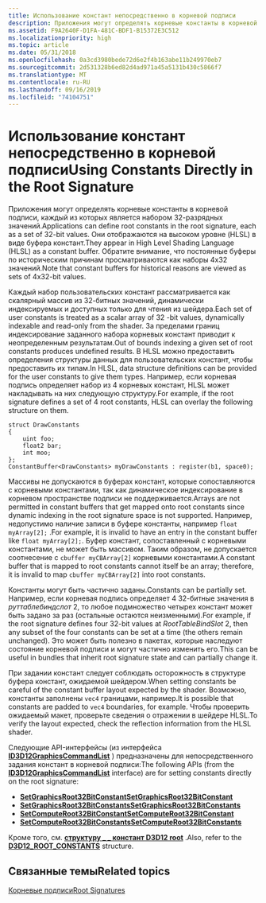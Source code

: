 ```yaml
---
title: Использование констант непосредственно в корневой подписи
description: Приложения могут определять корневые константы в корневой подписи, каждый из которых является набором 32-разрядных значений. Они отображаются на высоком уровне (HLSL) в виде буфера констант. Обратите внимание, что постоянные буферы по историческим причинам просматриваются как наборы 4x32 значений.
ms.assetid: F9A2640F-D1FA-481C-BDF1-B15372E3C512
ms.localizationpriority: high
ms.topic: article
ms.date: 05/31/2018
ms.openlocfilehash: 0a3cd3980bede72d6e2f4b163abe11b249970eb7
ms.sourcegitcommit: 2d531328b6ed82d4ad971a45a5131b430c5866f7
ms.translationtype: MT
ms.contentlocale: ru-RU
ms.lasthandoff: 09/16/2019
ms.locfileid: "74104751"
---
```

# <a name="using-constants-directly-in-the-root-signature"></a><span data-ttu-id="5a14f-105">Использование констант непосредственно в корневой подписи</span><span class="sxs-lookup"><span data-stu-id="5a14f-105">Using Constants Directly in the Root Signature</span></span>

<span data-ttu-id="5a14f-106">Приложения могут определять корневые константы в корневой подписи, каждый из которых является набором 32-разрядных значений.</span><span class="sxs-lookup"><span data-stu-id="5a14f-106">Applications can define root constants in the root signature, each as a set of 32-bit values.</span></span> <span data-ttu-id="5a14f-107">Они отображаются на высоком уровне (HLSL) в виде буфера констант.</span><span class="sxs-lookup"><span data-stu-id="5a14f-107">They appear in High Level Shading Language (HLSL) as a constant buffer.</span></span> <span data-ttu-id="5a14f-108">Обратите внимание, что постоянные буферы по историческим причинам просматриваются как наборы 4x32 значений.</span><span class="sxs-lookup"><span data-stu-id="5a14f-108">Note that constant buffers for historical reasons are viewed as sets of 4x32-bit values.</span></span>

<span data-ttu-id="5a14f-109">Каждый набор пользовательских констант рассматривается как скалярный массив из 32-битных значений, динамически индексируемых и доступных только для чтения из шейдера.</span><span class="sxs-lookup"><span data-stu-id="5a14f-109">Each set of user constants is treated as a scalar array of 32 -bit values, dynamically indexable and read-only from the shader.</span></span> <span data-ttu-id="5a14f-110">За пределами границ индексирование заданного набора корневых констант приводит к неопределенным результатам.</span><span class="sxs-lookup"><span data-stu-id="5a14f-110">Out of bounds indexing a given set of root constants produces undefined results.</span></span> <span data-ttu-id="5a14f-111">В HLSL можно предоставить определения структуры данных для пользовательских констант, чтобы предоставить их типам.</span><span class="sxs-lookup"><span data-stu-id="5a14f-111">In HLSL, data structure definitions can be provided for the user constants to give them types.</span></span> <span data-ttu-id="5a14f-112">Например, если корневая подпись определяет набор из 4 корневых констант, HLSL может накладывать на них следующую структуру.</span><span class="sxs-lookup"><span data-stu-id="5a14f-112">For example, if the root signature defines a set of 4 root constants, HLSL can overlay the following structure on them.</span></span>

``` syntax
struct DrawConstants
{
    uint foo;
    float2 bar;
    int moo;
};
ConstantBuffer<DrawConstants> myDrawConstants : register(b1, space0);
```

<span data-ttu-id="5a14f-113">Массивы не допускаются в буферах констант, которые сопоставляются с корневыми константами, так как динамическое индексирование в корневом пространстве подписи не поддерживается.</span><span class="sxs-lookup"><span data-stu-id="5a14f-113">Arrays are not permitted in constant buffers that get mapped onto root constants since dynamic indexing in the root signature space is not supported.</span></span> <span data-ttu-id="5a14f-114">Например, недопустимо наличие записи в буфере константы, например `float myArray[2];` .</span><span class="sxs-lookup"><span data-stu-id="5a14f-114">For example, it is invalid to have an entry in the constant buffer like `float myArray[2];`.</span></span> <span data-ttu-id="5a14f-115">Буфер констант, сопоставленный с корневыми константами, не может быть массивом. Таким образом, не допускается соотнесение с `cbuffer myCBArray[2]` корневыми константами.</span><span class="sxs-lookup"><span data-stu-id="5a14f-115">A constant buffer that is mapped to root constants cannot itself be an array; therefore, it is invalid to map `cbuffer myCBArray[2]` into root constants.</span></span>

<span data-ttu-id="5a14f-116">Константы могут быть частично заданы.</span><span class="sxs-lookup"><span data-stu-id="5a14f-116">Constants can be partially set.</span></span> <span data-ttu-id="5a14f-117">Например, если корневая подпись определяет 4 32-битные значения в *руттаблебиндслот* 2, то любое подмножество четырех констант может быть задано за раз (остальные остаются неизменными).</span><span class="sxs-lookup"><span data-stu-id="5a14f-117">For example, if the root signature defines four 32-bit values at *RootTableBindSlot* 2, then any subset of the four constants can be set at a time (the others remain unchanged).</span></span> <span data-ttu-id="5a14f-118">Это может быть полезно в пакетах, которые наследуют состояние корневой подписи и могут частично изменить его.</span><span class="sxs-lookup"><span data-stu-id="5a14f-118">This can be useful in bundles that inherit root signature state and can partially change it.</span></span>

<span data-ttu-id="5a14f-119">При задании констант следует соблюдать осторожность в структуре буфера констант, ожидаемой шейдером.</span><span class="sxs-lookup"><span data-stu-id="5a14f-119">When setting constants be careful of the constant buffer layout expected by the shader.</span></span> <span data-ttu-id="5a14f-120">Возможно, константы заполнены `vec4` границами, например.</span><span class="sxs-lookup"><span data-stu-id="5a14f-120">It is possible that constants are padded to `vec4` boundaries, for example.</span></span> <span data-ttu-id="5a14f-121">Чтобы проверить ожидаемый макет, проверьте сведения о отражении в шейдере HLSL.</span><span class="sxs-lookup"><span data-stu-id="5a14f-121">To verify the layout expected, check the reflection information from the HLSL shader.</span></span>

<span data-ttu-id="5a14f-122">Следующие API-интерфейсы (из интерфейса [**ID3D12GraphicsCommandList**](/windows/desktop/api/d3d12/nn-d3d12-id3d12graphicscommandlist) ) предназначены для непосредственного задания констант в корневой подписи:</span><span class="sxs-lookup"><span data-stu-id="5a14f-122">The following APIs (from the [**ID3D12GraphicsCommandList**](/windows/desktop/api/d3d12/nn-d3d12-id3d12graphicscommandlist) interface) are for setting constants directly on the root signature:</span></span>

-   [<span data-ttu-id="5a14f-123">**SetGraphicsRoot32BitConstant**</span><span class="sxs-lookup"><span data-stu-id="5a14f-123">**SetGraphicsRoot32BitConstant**</span></span>](/windows/desktop/api/d3d12/nf-d3d12-id3d12graphicscommandlist-setgraphicsroot32bitconstant)
-   [<span data-ttu-id="5a14f-124">**SetGraphicsRoot32BitConstants**</span><span class="sxs-lookup"><span data-stu-id="5a14f-124">**SetGraphicsRoot32BitConstants**</span></span>](/windows/desktop/api/d3d12/nf-d3d12-id3d12graphicscommandlist-setgraphicsroot32bitconstants)
-   [<span data-ttu-id="5a14f-125">**SetComputeRoot32BitConstant**</span><span class="sxs-lookup"><span data-stu-id="5a14f-125">**SetComputeRoot32BitConstant**</span></span>](/windows/desktop/api/d3d12/nf-d3d12-id3d12graphicscommandlist-setcomputeroot32bitconstant)
-   [<span data-ttu-id="5a14f-126">**SetComputeRoot32BitConstants**</span><span class="sxs-lookup"><span data-stu-id="5a14f-126">**SetComputeRoot32BitConstants**</span></span>](/windows/desktop/api/d3d12/nf-d3d12-id3d12graphicscommandlist-setcomputeroot32bitconstants)

<span data-ttu-id="5a14f-127">Кроме того, см. [**структуру \_ \_ констант D3D12 root**](/windows/desktop/api/d3d12/ns-d3d12-d3d12_root_constants) .</span><span class="sxs-lookup"><span data-stu-id="5a14f-127">Also, refer to the [**D3D12\_ROOT\_CONSTANTS**](/windows/desktop/api/d3d12/ns-d3d12-d3d12_root_constants) structure.</span></span>

## <a name="related-topics"></a><span data-ttu-id="5a14f-128">Связанные темы</span><span class="sxs-lookup"><span data-stu-id="5a14f-128">Related topics</span></span>

<dl> <dt>

[<span data-ttu-id="5a14f-129">Корневые подписи</span><span class="sxs-lookup"><span data-stu-id="5a14f-129">Root Signatures</span></span>](root-signatures.md)
</dt> </dl>

 

 




